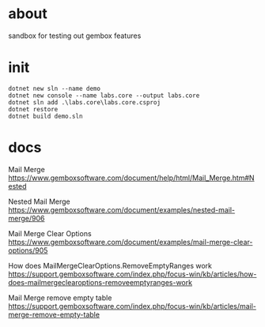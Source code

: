 # about
sandbox for testing out gembox features

# init
```
dotnet new sln --name demo
dotnet new console --name labs.core --output labs.core
dotnet sln add .\labs.core\labs.core.csproj
dotnet restore
dotnet build demo.sln
```

# docs
Mail Merge
https://www.gemboxsoftware.com/document/help/html/Mail_Merge.htm#Nested

Nested Mail Merge
https://www.gemboxsoftware.com/document/examples/nested-mail-merge/906

Mail Merge Clear Options
https://www.gemboxsoftware.com/document/examples/mail-merge-clear-options/905

How does MailMergeClearOptions.RemoveEmptyRanges work
https://support.gemboxsoftware.com/index.php/focus-win/kb/articles/how-does-mailmergeclearoptions-removeemptyranges-work

Mail Merge remove empty table
https://support.gemboxsoftware.com/index.php/focus-win/kb/articles/mail-merge-remove-empty-table
